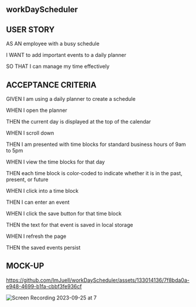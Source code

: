 ## workDayScheduler

## USER STORY

AS AN employee with a busy schedule

I WANT to add important events to a daily planner

SO THAT I can manage my time effectively

## ACCEPTANCE CRITERIA

GIVEN I am using a daily planner to create a schedule

WHEN I open the planner

THEN the current day is displayed at the top of the calendar

WHEN I scroll down

THEN I am presented with time blocks for standard business hours of 9am to 5pm

WHEN I view the time blocks for that day

THEN each time block is color-coded to indicate whether it is in the past, present, or future

WHEN I click into a time block

THEN I can enter an event

WHEN I click the save button for that time block

THEN the text for that event is saved in local storage

WHEN I refresh the page

THEN the saved events persist

## MOCK-UP

https://github.com/ImJuell/workDayScheduler/assets/133014136/7f8bda0a-e948-4699-b1fa-cbbf3fe936cf

[](url)
![Screen Recording 2023-09-25 at 7](https://github.com/ImJuell/workDayScheduler/assets/133014136/7f8bda0a-e948-4699-b1fa-cbbf3fe936cf)



